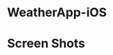 # WeatherApp-iOS

<h1> Screen Shots </h1>

<a href="screenshots/IMG_0184.PNG">


<a href="screenshots/IMG_0183.PNG">

<a href="screenshots/IMG_0185.PNG">

<a href="screenshots/IMG_0182.PNG">
